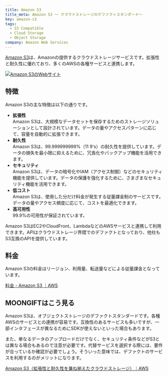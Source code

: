```yaml
---
title: Amazon S3
title_meta: Amazon S3 〜 クラウドストレージのデファクトスタンダード〜
key: amazon-s3
tags:
  - S3 Compatible
  - Cloud Storage
  - Object Storage
company: Amazon Web Services
---
```


[Amazon S3](https://aws.amazon.com/jp/s3/)は、Amazonの提供するクラウドストレージサービスです。拡張性と耐久性に優れており、多くのAWSの各種サービスと連携します。

[![Amazon S3のWebサイト](/img/services/amazon-s3.jpg)](https://aws.amazon.com/jp/s3/)

<!--more-->

## 特徴

Amazon S3の主な特徴は以下の通りです。

- **拡張性**  
Amazon S3は、大規模なデータセットを保存するためのストレージソリューションとして設計されています。データの量やアクセスパターンに応じて、容量を自動的に拡張できます。
- **耐久性**  
Amazon S3は、99.999999999%（11 9's）の耐久性を提供しています。データの損失を最小限に抑えるために、冗長化やバックアップ機能を活用できます。
- **セキュリティ**  
Amazon S3は、データの暗号化やIAM（アクセス制御）などのセキュリティ機能を提供しています。データの保護を強化するために、さまざまなセキュリティ機能を活用できます。
- **低コスト**  
Amazon S3は、使用した分だけ料金が発生する従量課金制のサービスです。データの量やアクセス頻度に応じて、コストを最適化できます。
- **高可用性**  
99.9%の可用性が保証されています。

Amazon S3はEC2やCloudFront、LambdaなどのAWSサービスと連携して利用できます。APIはクラウドストレージ界隈でのデファクトとなっており、他社もS3互換のAPIを提供しています。

## 料金

Amazon S3の料金はリージョン、利用量、転送量などによる従量課金となっています。

[料金 - Amazon S3 ｜AWS](https://aws.amazon.com/jp/s3/pricing/)

## MOONGIFTはこう見る

Amazon S3は、オブジェクトストレージのデファクトスタンダードです。各種AWSのサービスとの連携が容易です。互換性のあるサービスも多いですが、一部インタフェースが異なるためにSDKが使えないといった場合もあります。

また、単なるデータのアップロードだけでなく、セキュリティ条件などがS3とは異なる場合もあるので注意が必要です。代替サービスを選択する際には、要件が合っているか確認が必要でしょう。そういった意味では、デファクトのサービスを利用するのがメリットになります。

[Amazon S3（拡張性と耐久性を兼ね揃えたクラウドストレージ）｜AWS](https://aws.amazon.com/jp/s3/)
